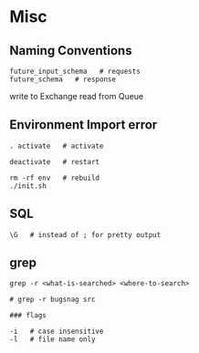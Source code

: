 # Misc

## Naming Conventions
 
    future_input_schema   # requests
    future_schema   # response

write to Exchange
read from Queue
 

## Environment Import error
    
    . activate   # activate

    deactivate   # restart

    rm -rf env   # rebuild
    ./init.sh


## SQL

    \G   # instead of ; for pretty output


## grep

    grep -r <what-is-searched> <where-to-search>
    
    # grep -r bugsnag src

    ### flags

    -i   # case insensitive
    -l   # file name only